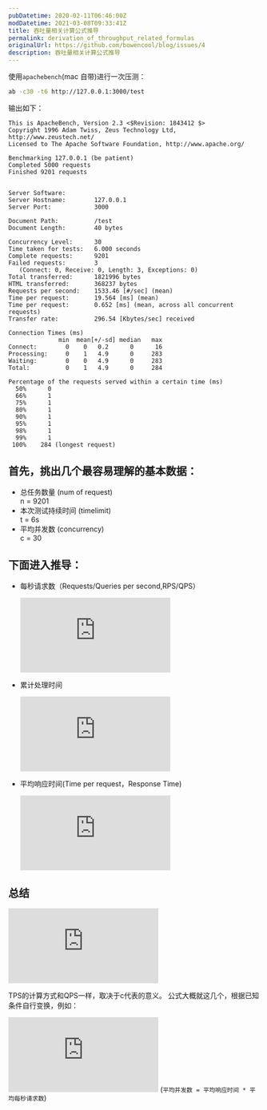 ```yaml
---
pubDatetime: 2020-02-11T06:46:00Z
modDatetime: 2021-03-08T09:33:41Z
title: 吞吐量相关计算公式推导
permalink: derivation_of_throughput_related_formulas
originalUrl: https://github.com/bowencool/blog/issues/4
description: 吞吐量相关计算公式推导
---
```


使用`apachebench`(mac 自带)进行一次压测：

```sh
ab -c30 -t6 http://127.0.0.1:3000/test
```

输出如下：

```
This is ApacheBench, Version 2.3 <$Revision: 1843412 $>
Copyright 1996 Adam Twiss, Zeus Technology Ltd, http://www.zeustech.net/
Licensed to The Apache Software Foundation, http://www.apache.org/

Benchmarking 127.0.0.1 (be patient)
Completed 5000 requests
Finished 9201 requests


Server Software:
Server Hostname:        127.0.0.1
Server Port:            3000

Document Path:          /test
Document Length:        40 bytes

Concurrency Level:      30
Time taken for tests:   6.000 seconds
Complete requests:      9201
Failed requests:        3
   (Connect: 0, Receive: 0, Length: 3, Exceptions: 0)
Total transferred:      1821996 bytes
HTML transferred:       368237 bytes
Requests per second:    1533.46 [#/sec] (mean)
Time per request:       19.564 [ms] (mean)
Time per request:       0.652 [ms] (mean, across all concurrent requests)
Transfer rate:          296.54 [Kbytes/sec] received

Connection Times (ms)
              min  mean[+/-sd] median   max
Connect:        0    0   0.2      0      16
Processing:     0    1   4.9      0     283
Waiting:        0    0   4.9      0     283
Total:          0    1   4.9      0     284

Percentage of the requests served within a certain time (ms)
  50%      0
  66%      1
  75%      1
  80%      1
  90%      1
  95%      1
  98%      1
  99%      1
 100%    284 (longest request)
```

## 首先，挑出几个最容易理解的基本数据：

- 总任务数量 (num of request)\
  n = 9201
- 本次测试持续时间 (timelimit)\
  t = 6s
- 平均并发数 (concurrency)\
  c = 30

## 下面进入推导：

- 每秒请求数（Requests/Queries per second,RPS/QPS）

  ![QPS](https://latex.codecogs.com/svg.latex?%5Cdpi%7B120%7D%20QPS%20%3D%20%24%24%5Cfrac%7Bn%7D%7Bt%7D%20%3D%20%5Cfrac%7B9201%7D%7B6s%7D%20%3D%201533.5s%5E%7B-1%7D)

- 累计处理时间

  ![](https://latex.codecogs.com/svg.latex?%5Cdpi%7B120%7D%20totalTime%20%3D%20c%20*%20t)

- 平均响应时间(Time per request，Response Time)

  ![](https://latex.codecogs.com/svg.latex?%5Cdpi%7B120%7D%20RT%20%3D%5Cfrac%7BtotalTime%7D%7Bn%7D%20%3D%5Cfrac%7Bt*c%7D%7Bn%7D%3D%5Cfrac%7Bc%7D%7B%5Cfrac%7Bn%7D%7Bt%7D%7D%3D%5Cfrac%7Bc%7D%7BQPS%7D%3D%5Cfrac%7B30%7D%7B1533.5s%5E%7B-1%7D%7D%3D0.019563091s%3D19.564ms)

## 总结

![](https://latex.codecogs.com/svg.latex?%5Cdpi%7B120%7D%20QPS%20%3D%20%5Cfrac%7Bn%7D%7Bt%7D%20%3D%20%5Cfrac%7Bc%7D%7BRT%7D)

TPS的计算方式和QPS一样，取决于c代表的意义。
公式大概就这几个，根据已知条件自行变换，例如：

![](https://latex.codecogs.com/svg.latex?%5Cdpi%7B120%7D%20c%3DRT%20*%20QPS) (`平均并发数 = 平均响应时间 * 平均每秒请求数`)

<!--
![](https://latex.codecogs.com/svg.latex?%5Cdpi%7B120%7D%20RT%3D%5Cfrac%7Bc%20*%20t%7D%7Bn%7D)

或者（取决于已知条件）：

![](https://latex.codecogs.com/svg.latex?%5Cdpi%7B120%7D%20c%3D%5Cfrac%7BRT%20*%20n%7D%7Bt%7D) -->
